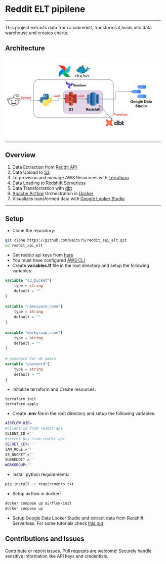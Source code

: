 
# Reddit ELT pipilene
------

This project extracts data from a subreddit, transforms it,loads into data warehouse and creates charts.

## Architecture
![architecture](./images/architecture.png)

------

## Overview 
1. Data Extraction from [Reddit API](https://www.reddit.com/dev/api/)
2. Data Upload to [S3](https://aws.amazon.com/s3/)
3. To provision and manage AWS Resources with [Terraform](https://developer.hashicorp.com/terraform/intro)
4. Data Loading to [Redshift Serverless](https://aws.amazon.com/redshift/redshift-serverless/)
5. Data Transformation with [dbt](https://www.getdbt.com/)
6. [Apache Airflow](https://airflow.apache.org/) Orchestration in [Docker](https://www.docker.com/)
7. Visualizes transformed data with [Google Looker Studio](https://lookerstudio.google.com/)

------
## Setup
- Clone the repository:
```bash
git clone https://github.com/Baitur5/reddit_api_elt.git
cd reddit_api_elt
```
- Get reddip api keys from [here](https://www.reddit.com/prefs/apps)
- You must have configured [AWS CLI](https://docs.aws.amazon.com/cli/latest/userguide/cli-chap-configure.html)
- Create **variables.tf** file in the root directory and setup the following variables:
```terraform
variable "s3_bucket"{
    type = string
    default = ""
}

variable "namespace_name"{
    type = string
    default = ""
}

variable "workgroup_name"{
    type = string
    default = ""
}

# password for db admin
variable "password"{
    type = string
    default = ""
}
```
- Initialize terraform and Create resources:
```bash
terraform init
terraform apply
```
- Create **.env** file in the root directory and setup the following variables:
```bash
AIRFLOW_UID=
#client id from reddit api
CLIENT_ID =''
#secret key from reddit api
SECRET_KEY= ''
IAM_ROLE =''
S3_BUCKET =''
SUBREDDIT =''
WORKGROUP=''
```
- Install python requirements:
```bash
pip install -r requirements.txt
```
- Setup airflow in docker:
```bash
docker compose up airflow-init
docker compose up
```
- Setup Google Data Looker Studio and extract data from Redshift Serverless. For some tutorials
check [this out](https://support.google.com/looker-studio/answer/6283323?hl=en)

## Contributions and Issues
Contribute or report issues. Pull requests are welcome! Securely handle sensitive information like API keys and credentials.
